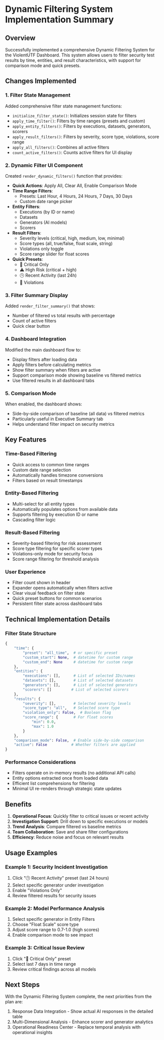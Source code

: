 # Dynamic Filtering System Implementation Summary

## Overview
Successfully implemented a comprehensive Dynamic Filtering System for the ViolentUTF Dashboard. This system allows users to filter security test results by time, entities, and result characteristics, with support for comparison mode and quick presets.

## Changes Implemented

### 1. Filter State Management
Added comprehensive filter state management functions:
- `initialize_filter_state()`: Initializes session state for filters
- `apply_time_filter()`: Filters by time ranges (presets and custom)
- `apply_entity_filters()`: Filters by executions, datasets, generators, scorers
- `apply_result_filters()`: Filters by severity, score type, violations, score range
- `apply_all_filters()`: Combines all active filters
- `count_active_filters()`: Counts active filters for UI display

### 2. Dynamic Filter UI Component
Created `render_dynamic_filters()` function that provides:
- **Quick Actions**: Apply All, Clear All, Enable Comparison Mode
- **Time Range Filters**:
  - Presets: Last Hour, 4 Hours, 24 Hours, 7 Days, 30 Days
  - Custom date range picker
- **Entity Filters**:
  - Executions (by ID or name)
  - Datasets
  - Generators (AI models)
  - Scorers
- **Result Filters**:
  - Severity levels (critical, high, medium, low, minimal)
  - Score types (all, true/false, float scale, string)
  - Violations only toggle
  - Score range slider for float scores
- **Quick Presets**:
  - 🔴 Critical Only
  - ⚠️ High Risk (critical + high)
  - 🕒 Recent Activity (last 24h)
  - 🚨 Violations

### 3. Filter Summary Display
Added `render_filter_summary()` that shows:
- Number of filtered vs total results with percentage
- Count of active filters
- Quick clear button

### 4. Dashboard Integration
Modified the main dashboard flow to:
- Display filters after loading data
- Apply filters before calculating metrics
- Show filter summary when filters are active
- Support comparison mode showing baseline vs filtered metrics
- Use filtered results in all dashboard tabs

### 5. Comparison Mode
When enabled, the dashboard shows:
- Side-by-side comparison of baseline (all data) vs filtered metrics
- Particularly useful in Executive Summary tab
- Helps understand filter impact on security metrics

## Key Features

### Time-Based Filtering
- Quick access to common time ranges
- Custom date range selection
- Automatically handles timezone conversions
- Filters based on result timestamps

### Entity-Based Filtering
- Multi-select for all entity types
- Automatically populates options from available data
- Supports filtering by execution ID or name
- Cascading filter logic

### Result-Based Filtering
- Severity-based filtering for risk assessment
- Score type filtering for specific scorer types
- Violations-only mode for security focus
- Score range filtering for threshold analysis

### User Experience
- Filter count shown in header
- Expander opens automatically when filters active
- Clear visual feedback on filter state
- Quick preset buttons for common scenarios
- Persistent filter state across dashboard tabs

## Technical Implementation Details

### Filter State Structure
```python
{
    "time": {
        "preset": "all_time",  # or specific preset
        "custom_start": None,  # datetime for custom range
        "custom_end": None     # datetime for custom range
    },
    "entities": {
        "executions": [],      # List of selected IDs/names
        "datasets": [],        # List of selected datasets
        "generators": [],      # List of selected generators
        "scorers": []         # List of selected scorers
    },
    "results": {
        "severity": [],        # Selected severity levels
        "score_type": "all",   # Selected score type
        "violation_only": False,  # Boolean flag
        "score_range": {       # For float scores
            "min": 0.0,
            "max": 1.0
        }
    },
    "comparison_mode": False,  # Enable side-by-side comparison
    "active": False           # Whether filters are applied
}
```

### Performance Considerations
- Filters operate on in-memory results (no additional API calls)
- Entity options extracted once from loaded data
- Efficient list comprehensions for filtering
- Minimal UI re-renders through strategic state updates

## Benefits

1. **Operational Focus**: Quickly filter to critical issues or recent activity
2. **Investigation Support**: Drill down to specific executions or models
3. **Trend Analysis**: Compare filtered vs baseline metrics
4. **Team Collaboration**: Save and share filter configurations
5. **Efficiency**: Reduce noise and focus on relevant results

## Usage Examples

### Example 1: Security Incident Investigation
1. Click "🕒 Recent Activity" preset (last 24 hours)
2. Select specific generator under investigation
3. Enable "Violations Only"
4. Review filtered results for security issues

### Example 2: Model Performance Analysis
1. Select specific generator in Entity Filters
2. Choose "Float Scale" score type
3. Adjust score range to 0.7-1.0 (high scores)
4. Enable comparison mode to see impact

### Example 3: Critical Issue Review
1. Click "🔴 Critical Only" preset
2. Select last 7 days in time range
3. Review critical findings across all models

## Next Steps

With the Dynamic Filtering System complete, the next priorities from the plan are:
1. Response Data Integration - Show actual AI responses in the detailed table
2. Multi-Dimensional Analysis - Enhance scorer and generator analytics
3. Operational Readiness Center - Replace temporal analysis with operational insights
